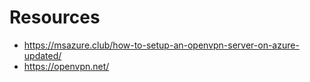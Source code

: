 # Resources
- https://msazure.club/how-to-setup-an-openvpn-server-on-azure-updated/
- https://openvpn.net/